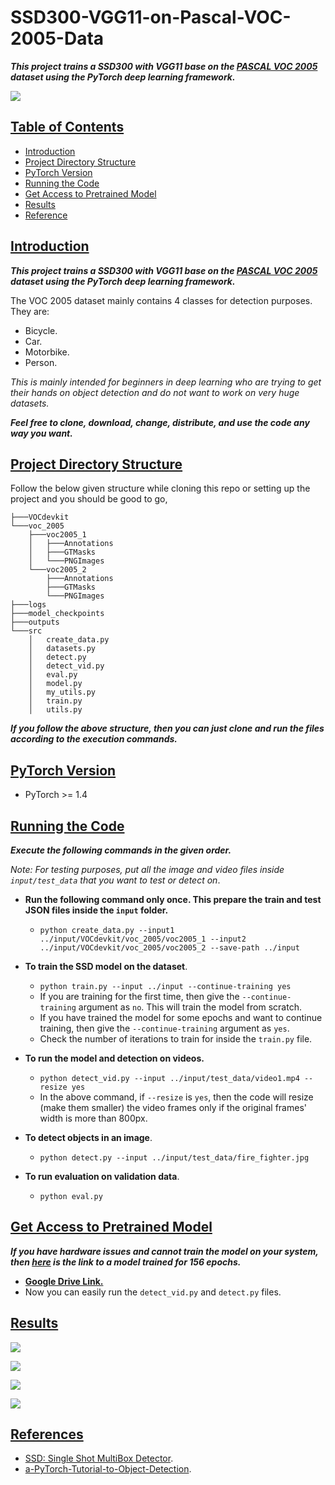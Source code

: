 # SSD300-VGG11-on-Pascal-VOC-2005-Data



***This project trains a SSD300 with VGG11 base on the [PASCAL VOC 2005](http://host.robots.ox.ac.uk/pascal/VOC/voc2005/index.html) dataset using the PyTorch deep learning framework.***



![](https://github.com/sovit-123/SSD300-VGG11-on-Pascal-VOC-2005-Data/blob/master/outputs/fire_fighter.jpg?raw=true)



## <u>Table of Contents</u>

* [Introduction](#Introduction)
* [Project Directory Structure](#Project-Directory-Structure)
* [PyTorch Version](#PyTorch-Version)
* [Running the Code](#Running-the-Code)
* [Get Access to Pretrained Model](#Get-Access-to-Pretrained-Model)
* [Results](#Results)
* [Reference](#References)



## <u>Introduction</u>

***This project trains a SSD300 with VGG11 base on the [PASCAL VOC 2005](http://host.robots.ox.ac.uk/pascal/VOC/voc2005/index.html) dataset using the PyTorch deep learning framework.*** 

The VOC 2005 dataset mainly contains 4 classes for detection purposes. They are:

* Bicycle.
* Car.
* Motorbike.
* Person.



*This is mainly intended for beginners in deep learning who are trying to get their hands on object detection and do not want to work on very huge datasets.*



***Feel free to clone, download, change, distribute, and use the code any way you want.***



## <u>Project Directory Structure</u>

Follow the below given structure while cloning this repo or setting up the project and you should be good to go,

```
├───VOCdevkit
└───voc_2005
    ├───voc2005_1
    │   ├───Annotations
    │   ├───GTMasks
    │   └───PNGImages
    └───voc2005_2
        ├───Annotations
        ├───GTMasks
        └───PNGImages
├───logs
├───model_checkpoints
├───outputs
└───src
    │   create_data.py
    │   datasets.py
    │   detect.py
    │   detect_vid.py
    │   eval.py
    │   model.py
    │   my_utils.py
    │   train.py
    │   utils.py
```

***If you follow the above structure, then you can just clone and run the files according to the execution commands.***



## <u>PyTorch Version</u>

* PyTorch >= 1.4



## <u>Running the Code</u>

***Execute the following commands in the given order.***

*Note: For testing purposes, put all the image and video files inside `input/test_data` that you want to test or detect on*.

* **Run the following command only once. This prepare the train and test JSON files inside the `input` folder.**
  * `python create_data.py --input1 ../input/VOCdevkit/voc_2005/voc2005_1 --input2 ../input/VOCdevkit/voc_2005/voc2005_2 --save-path ../input`
* **To train the SSD model on the dataset**.
  * `python train.py --input ../input --continue-training yes`
  * If you are training for the first time, then give the `--continue-training` argument as `no`. This will train the model from scratch.
  * If you have trained the model for some epochs and want to continue training, then give the `--continue-training` argument as `yes`.
  * Check the number of iterations to train for inside the `train.py` file. 

* **To run the model and detection on videos.**
  * `python detect_vid.py --input ../input/test_data/video1.mp4 --resize yes`
  * In the above command, if `--resize` is `yes`, then the code will resize (make them smaller) the video frames only if the original frames' width is more than 800px.
* **To detect objects in an image**.
  * `python detect.py --input ../input/test_data/fire_fighter.jpg`
* **To run evaluation on validation data**.
  * `python eval.py`



## <u>Get Access to Pretrained Model</u>

***If you have hardware issues and cannot train the model on your system, then [here](https://drive.google.com/file/d/1Vyv7utfms98uPWpW6tfLAWVGWU2Y7E1K/view?usp=sharing) is the link to a model trained for 156 epochs.***

* [**Google Drive Link.**](https://drive.google.com/file/d/1Vyv7utfms98uPWpW6tfLAWVGWU2Y7E1K/view?usp=sharing)
* Now you can easily run the `detect_vid.py` and `detect.py` files.



## <u>Results</u>

![](https://github.com/sovit-123/SSD300-VGG11-on-Pascal-VOC-2005-Data/blob/master/outputs/fire_fighter.jpg?raw=true)



![](https://github.com/sovit-123/SSD300-VGG11-on-Pascal-VOC-2005-Data/blob/master/outputs/motor_bike1.jpg?raw=true)

![](https://github.com/sovit-123/SSD300-VGG11-on-Pascal-VOC-2005-Data/blob/master/outputs/motor_bike3.png?raw=true)

![](https://github.com/sovit-123/SSD300-VGG11-on-Pascal-VOC-2005-Data/blob/master/outputs/cars1.jpg?raw=true)



## <u>References</u>

* [SSD: Single Shot MultiBox Detector](https://arxiv.org/abs/1512.02325).
* [a-PyTorch-Tutorial-to-Object-Detection](https://github.com/sgrvinod/a-PyTorch-Tutorial-to-Object-Detection).